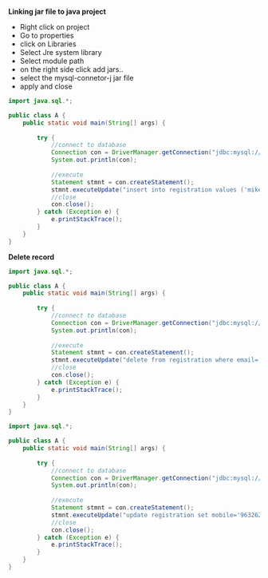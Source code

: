 **Linking jar file to java project**
* Right click on project
* Go to properties
* click on Libraries
* Select Jre system library 
* Select module path
* on the right side click add jars..
* select the mysql-connetor-j jar file 
* apply and close

```java
import java.sql.*;

public class A {
	public static void main(String[] args) {
		
		try {
			//connect to database
			Connection con = DriverManager.getConnection("jdbc:mysql://localhost:3306/nov_db","root","system");
			System.out.println(con);
			
			//execute 
			Statement stmnt = con.createStatement();
			stmnt.executeUpdate("insert into registration values ('mike', 'chennai', 'mike@gmail.com', '123456789')");
			//close
			con.close();
		} catch (Exception e) {
			e.printStackTrace();
		}
	}
}

```
**Delete record**
```java
import java.sql.*;

public class A {
	public static void main(String[] args) {
		
		try {
			//connect to database
			Connection con = DriverManager.getConnection("jdbc:mysql://localhost:3306/nov_db","root","system");
			System.out.println(con);
			
			//execute 
			Statement stmnt = con.createStatement();
			stmnt.executeUpdate("delete from registration where email='mike@gmail.com' " );
			//close
			con.close();
		} catch (Exception e) {
			e.printStackTrace();
		}
	}
}

```

```java
import java.sql.*;

public class A {
	public static void main(String[] args) {
		
		try {
			//connect to database
			Connection con = DriverManager.getConnection("jdbc:mysql://localhost:3306/nov_db","root","system");
			System.out.println(con);
			
			//execute 
			Statement stmnt = con.createStatement();
			stmnt.executeUpdate("update registration set mobile='9632629455' where email='adam@gmail.com' " );
			//close
			con.close();
		} catch (Exception e) {
			e.printStackTrace();
		}
	}
}
```